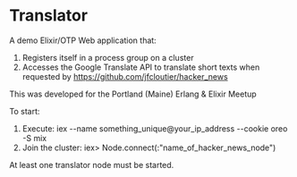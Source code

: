 Translator
==========

A demo Elixir/OTP Web application that:

1. Registers itself in a process group on a cluster
2. Accesses the Google Translate API to translate short texts when requested by https://github.com/jfcloutier/hacker_news

This was developed for the Portland (Maine) Erlang & Elixir Meetup 

To start:

1. Execute: iex --name something_unique@your_ip_address --cookie oreo -S mix
2. Join the cluster: iex> Node.connect(:"name_of_hacker_news_node") 

At least one translator node must be started.
